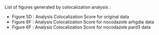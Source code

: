 List of figures generated by colocalization analysis : 

- Figure 5D : Analysis Colocalization Score for original data
- Figure 6F : Analysis Colocalization Score for nocodazole arhgdia data
- Figure 6F : Analysis Colocalization Score for nocodazole pard3 data
